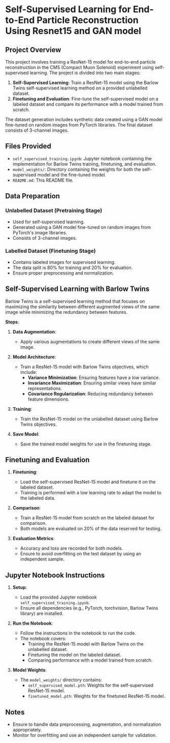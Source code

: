 # Self-Supervised Learning for End-to-End Particle Reconstruction Using Resnet15 and GAN model 

## Project Overview

This project involves training a ResNet-15 model for end-to-end particle reconstruction in the CMS (Compact Muon Solenoid) experiment using self-supervised learning. The project is divided into two main stages:

1. **Self-Supervised Learning**: Train a ResNet-15 model using the Barlow Twins self-supervised learning method on a provided unlabelled dataset.
2. **Finetuning and Evaluation**: Fine-tune the self-supervised model on a labeled dataset and compare its performance with a model trained from scratch.

The dataset generation includes synthetic data created using a GAN model fine-tuned on random images from PyTorch libraries. The final dataset consists of 3-channel images.

## Files Provided

- `self_supervised_training.ipynb`: Jupyter notebook containing the implementation for Barlow Twins training, finetuning, and evaluation.
- `model_weights/`: Directory containing the weights for both the self-supervised model and the fine-tuned model.
- `README.md`: This README file.

## Data Preparation

### Unlabelled Dataset (Pretraining Stage)
- Used for self-supervised learning.
- Generated using a GAN model fine-tuned on random images from PyTorch's image libraries.
- Consists of 3-channel images.

### Labelled Dataset (Finetuning Stage)
- Contains labeled images for supervised learning.
- The data split is 80% for training and 20% for evaluation.
- Ensure proper preprocessing and normalization.

## Self-Supervised Learning with Barlow Twins

Barlow Twins is a self-supervised learning method that focuses on maximizing the similarity between different augmented views of the same image while minimizing the redundancy between features.

**Steps**:
1. **Data Augmentation**:
   - Apply various augmentations to create different views of the same image.

2. **Model Architecture**:
   - Train a ResNet-15 model with Barlow Twins objectives, which include:
     - **Variance Minimization**: Ensuring features have a low variance.
     - **Invariance Maximization**: Ensuring similar views have similar representations.
     - **Covariance Regularization**: Reducing redundancy between feature dimensions.

3. **Training**:
   - Train the ResNet-15 model on the unlabelled dataset using Barlow Twins objectives.

4. **Save Model**:
   - Save the trained model weights for use in the finetuning stage.

## Finetuning and Evaluation

1. **Finetuning**:
   - Load the self-supervised ResNet-15 model and finetune it on the labeled dataset.
   - Training is performed with a low learning rate to adapt the model to the labeled data.

2. **Comparison**:
   - Train a ResNet-15 model from scratch on the labeled dataset for comparison.
   - Both models are evaluated on 20% of the data reserved for testing.

3. **Evaluation Metrics**:
   - Accuracy and loss are recorded for both models.
   - Ensure to avoid overfitting on the test dataset by using an independent sample.

## Jupyter Notebook Instructions

1. **Setup**:
   - Load the provided Jupyter notebook `self_supervised_training.ipynb`.
   - Ensure all dependencies (e.g., PyTorch, torchvision, Barlow Twins library) are installed.
   
2. **Run the Notebook**:
   - Follow the instructions in the notebook to run the code.
   - The notebook covers:
     - Training the ResNet-15 model with Barlow Twins on the unlabelled dataset.
     - Finetuning the model on the labeled dataset.
     - Comparing performance with a model trained from scratch.

3. **Model Weights**:
   - The `model_weights/` directory contains:
     - `self_supervised_model.pth`: Weights for the self-supervised ResNet-15 model.
     - `finetuned_model.pth`: Weights for the finetuned ResNet-15 model.

## Notes

- Ensure to handle data preprocessing, augmentation, and normalization appropriately.
- Monitor for overfitting and use an independent sample for validation.



